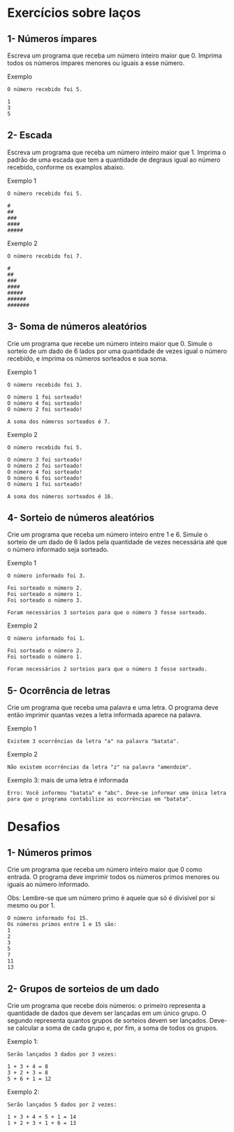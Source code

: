 # Exercícios sobre laços

## 1- Números ímpares

Escreva um programa que receba um número inteiro maior que 0. Imprima todos os números ímpares menores ou iguais a esse número.

Exemplo
```
O número recebido foi 5.

1
3
5
```

## 2- Escada

Escreva um programa que receba um número inteiro maior que 1. Imprima o padrão de uma escada que tem a quantidade de degraus igual ao número recebido, conforme os examplos abaixo.

Exemplo 1
```
O número recebido foi 5.

#
##
###
####
#####
```

Exemplo 2
```
O número recebido foi 7.

#
##
###
####
#####
######
#######
```

## 3- Soma de números aleatórios

Crie um programa que recebe um número inteiro maior que 0. Simule o sorteio de um dado de 6 lados por uma quantidade de vezes igual o número recebido, e imprima os números sorteados e sua soma.

Exemplo 1
```
O número recebido foi 3.

O número 1 foi sorteado!
O número 4 foi sorteado!
O número 2 foi sorteado!

A soma dos números sorteados é 7.
```

Exemplo 2
```
O número recebido foi 5.

O número 3 foi sorteado!
O número 2 foi sorteado!
O número 4 foi sorteado!
O número 6 foi sorteado!
O número 1 foi sorteado!

A soma dos números sorteados é 16.
```

## 4- Sorteio de números aleatórios

Crie um programa que receba um número inteiro entre 1 e 6. Simule o sorteio de um dado de 6 lados pela quantidade de vezes necessária até que o número informado seja sorteado.

Exemplo 1
```
O número informado foi 3.

Foi sorteado o número 2.
Foi sorteado o número 1.
Foi sorteado o número 3.

Foram necessários 3 sorteios para que o número 3 fosse sorteado.
```

Exemplo 2
```
O número informado foi 1.

Foi sorteado o número 2.
Foi sorteado o número 1.

Foram necessários 2 sorteios para que o número 3 fosse sorteado.
```

## 5- Ocorrência de letras

Crie um programa que receba uma palavra e uma letra. O programa deve então imprimir quantas vezes a letra informada aparece na palavra.

Exemplo 1
```
Existem 3 ocorrências da letra "a" na palavra "batata".
```

Exemplo 2
```
Não existem ocorrências da letra "z" na palavra "amendoim".
```

Exemplo 3: mais de uma letra é informada
```
Erro: Você informou "batata" e "abc". Deve-se informar uma única letra para que o programa contabilize as ocorrências em "batata".
```

# Desafios

## 1- Números primos

Crie um programa que receba um número inteiro maior que 0 como entrada. O programa deve imprimir todos os números primos menores ou iguais ao número informado.

Obs: Lembre-se que um número primo é aquele que só é divisível por si mesmo ou por 1.

```
O número informado foi 15.
Os números primos entre 1 e 15 são:
1
2
3
5
7
11
13
```

## 2- Grupos de sorteios de um dado

Crie um programa que recebe dois números: o primeiro representa a quantidade de dados que devem ser lançadas em um único grupo. O segundo representa quantos grupos de sorteios devem ser lançados. Deve-se calcular a soma de cada grupo e, por fim, a soma de todos os grupos.

Exemplo 1:
```
Serão lançados 3 dados por 3 vezes:

1 + 3 + 4 = 8
3 + 2 + 3 = 8
5 + 6 + 1 = 12
```

Exemplo 2:
```
Serão lançados 5 dados por 2 vezes:

1 + 3 + 4 + 5 + 1 = 14
1 + 2 + 3 + 1 + 6 = 13
```

